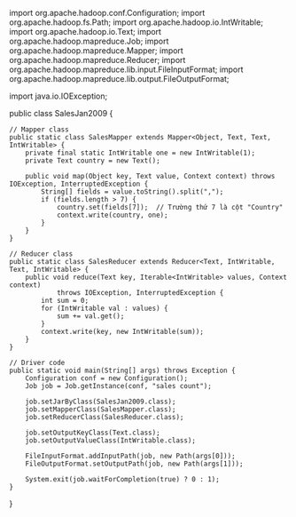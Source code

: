 import org.apache.hadoop.conf.Configuration;
import org.apache.hadoop.fs.Path;
import org.apache.hadoop.io.IntWritable;
import org.apache.hadoop.io.Text;
import org.apache.hadoop.mapreduce.Job;
import org.apache.hadoop.mapreduce.Mapper;
import org.apache.hadoop.mapreduce.Reducer;
import org.apache.hadoop.mapreduce.lib.input.FileInputFormat;
import org.apache.hadoop.mapreduce.lib.output.FileOutputFormat;

import java.io.IOException;

public class SalesJan2009 {

    // Mapper class
    public static class SalesMapper extends Mapper<Object, Text, Text, IntWritable> {
        private final static IntWritable one = new IntWritable(1);
        private Text country = new Text();

        public void map(Object key, Text value, Context context) throws IOException, InterruptedException {
            String[] fields = value.toString().split(",");
            if (fields.length > 7) {
                country.set(fields[7]);  // Trường thứ 7 là cột "Country"
                context.write(country, one);
            }
        }
    }

    // Reducer class
    public static class SalesReducer extends Reducer<Text, IntWritable, Text, IntWritable> {
        public void reduce(Text key, Iterable<IntWritable> values, Context context) 
                throws IOException, InterruptedException {
            int sum = 0;
            for (IntWritable val : values) {
                sum += val.get();
            }
            context.write(key, new IntWritable(sum));
        }
    }

    // Driver code
    public static void main(String[] args) throws Exception {
        Configuration conf = new Configuration();
        Job job = Job.getInstance(conf, "sales count");

        job.setJarByClass(SalesJan2009.class);
        job.setMapperClass(SalesMapper.class);
        job.setReducerClass(SalesReducer.class);

        job.setOutputKeyClass(Text.class);
        job.setOutputValueClass(IntWritable.class);

        FileInputFormat.addInputPath(job, new Path(args[0]));
        FileOutputFormat.setOutputPath(job, new Path(args[1]));

        System.exit(job.waitForCompletion(true) ? 0 : 1);
    }
}
